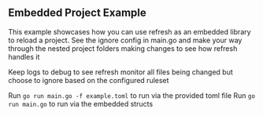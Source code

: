 ## Embedded Project Example

This example showcases how you can use refresh as an embedded library to reload a project. 
See the ignore config in main.go and make your way through the nested project folders making changes to see how refresh handles it

Keep logs to debug to see refresh monitor all files being changed but choose to ignore based on the configured ruleset

Run `go run main.go -f example.toml` to run via the provided toml file
Run `go run main.go` to run via the embedded structs
